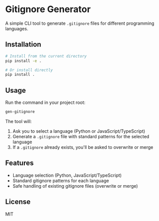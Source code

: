# Gitignore Generator

A simple CLI tool to generate `.gitignore` files for different programming languages.

## Installation

```bash
# Install from the current directory
pip install -e .

# Or install directly
pip install .
```

## Usage

Run the command in your project root:

```bash
gen-gitignore
```

The tool will:

1. Ask you to select a language (Python or JavaScript/TypeScript)
2. Generate a `.gitignore` file with standard patterns for the selected language
3. If a `.gitignore` already exists, you'll be asked to overwrite or merge

## Features

- Language selection (Python, JavaScript/TypeScript)
- Standard gitignore patterns for each language
- Safe handling of existing gitignore files (overwrite or merge)

## License

MIT 